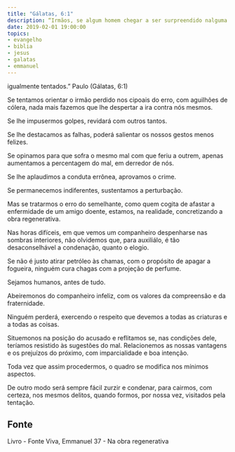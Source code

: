 ```yaml
---
title: "Gálatas, 6:1"
description: “Irmãos, se algum homem chegar a ser surpreendido nalguma ofensa vós, que sois espirituais, orientai­o com espírito de mansidão, velando por vós mesmos para que não sejais
date: 2019-02-01 19:00:00
topics: 
- evangelho
- biblia
- jesus
- galatas
- emmanuel
---
```


igualmente tentados.”
Paulo (Gálatas, 6:1)

Se tentamos orientar o irmão perdido nos cipoais do erro, com aguilhões de
cólera, nada mais fazemos que lhe despertar a ira contra nós mesmos.

Se lhe impusermos golpes, revidará com outros tantos.

Se lhe destacamos as falhas, poderá salientar os nossos gestos menos
felizes.

Se opinamos para que sofra o mesmo mal com que feriu a outrem, apenas
aumentamos a percentagem do mal, em derredor de nós.

Se lhe aplaudimos a conduta errônea, aprovamos o crime.

Se permanecemos indiferentes, sustentamos a perturbação.

Mas se tratarmos o erro do semelhante, como quem cogita de afastar a
enfermidade de um amigo doente, estamos, na realidade, concretizando a obra
regenerativa.

Nas horas difíceis, em que vemos um companheiro despenhar­se nas
sombras interiores, não olvidemos que, para auxiliá­lo, é tão desaconselhável a
condenação, quanto o elogio.

Se não é justo atirar petróleo às chamas, com o propósito de apagar a
fogueira, ninguém cura chagas com a projeção de perfume.

Sejamos humanos, antes de tudo.

Abeiremo­nos do companheiro infeliz, com os valores da compreensão e da
fraternidade.

Ninguém perderá, exercendo o respeito que devemos a todas as criaturas e a
todas as coisas.

Situemo­nos na posição do acusado e reflitamos se, nas condições dele,
teríamos resistido às sugestões do mal. Relacionemos as nossas vantagens e os
prejuízos do próximo, com imparcialidade e boa intenção.

Toda vez que assim procedermos, o quadro se modifica nos mínimos
aspectos.

De outro modo será sempre fácil zurzir e condenar, para cairmos, com
certeza, nos mesmos delitos, quando formos, por nossa vez, visitados pela tentação.


## Fonte
Livro - Fonte Viva, Emmanuel
37 - Na obra regenerativa
